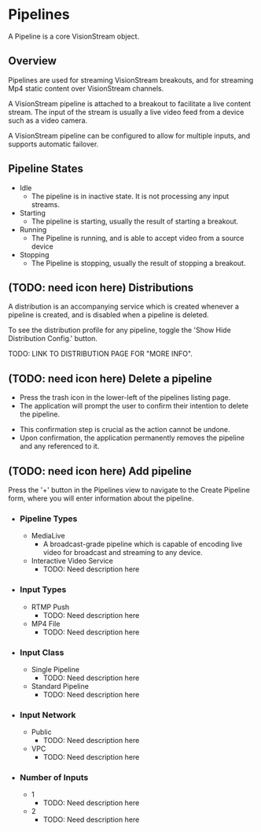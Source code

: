 # Pipelines

A Pipeline is a core VisionStream object.

## Overview

Pipelines are used for streaming VisionStream breakouts, and for streaming Mp4 static content over VisionStream
channels.

A VisionStream pipeline is attached to a breakout to facilitate a live content stream. The input of the stream is
usually a live video feed from a device such as a video camera.

A VisionStream pipeline can be configured to allow for multiple inputs, and supports automatic failover.

## Pipeline States

- Idle
   - The pipeline is in inactive state. It is not processing any input streams. 
- Starting
    - The pipeline is starting, usually the result of starting a breakout.
- Running
    - The Pipeline is running, and is able to accept video from a source device
- Stopping
    - The Pipeline is stopping, usually the result of stopping a breakout.

##  (TODO: need icon here) Distributions

A distribution is an accompanying service which is created whenever a pipeline is created, and is disabled when a pipeline is deleted.

To see the distribution profile for any pipeline, toggle the 'Show Hide Distribution Config.' button.

TODO: LINK TO DISTRIBUTION PAGE FOR "MORE INFO".

##  (TODO: need icon here) Delete a pipeline

- Press the trash icon in the lower-left of the pipelines listing page.
- The application will prompt the user to confirm their intention to delete the pipeline.
* This confirmation step is crucial as the action cannot be undone.
* Upon confirmation, the application permanently removes the pipeline and any referenced to it.

## (TODO: need icon here) Add pipeline 

Press the '+' button in the Pipelines view to navigate to the Create Pipeline form, where you will enter information
about the pipeline.

- ### Pipeline Types
    - MediaLive
        - A broadcast-grade pipeline which is capable of encoding live video for broadcast and streaming to any device.
    - Interactive Video Service
        - TODO: Need description here

- ### Input Types
    - RTMP Push
        - TODO: Need description here
    - MP4 File
        - TODO: Need description here

- ### Input Class
    - Single Pipeline
        - TODO: Need description here
    - Standard Pipeline
        - TODO: Need description here

- ### Input Network
    - Public
        - TODO: Need description here
    - VPC
        - TODO: Need description here

- ### Number of Inputs
    - 1
        - TODO: Need description here
    - 2
        - TODO: Need description here

